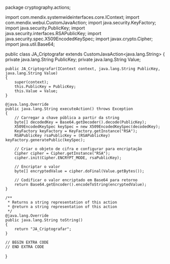 package cryptography.actions;

import com.mendix.systemwideinterfaces.core.IContext;
import com.mendix.webui.CustomJavaAction;
import java.security.KeyFactory;
import java.security.PublicKey;
import java.security.interfaces.RSAPublicKey;
import java.security.spec.X509EncodedKeySpec;
import javax.crypto.Cipher;
import java.util.Base64;

public class JA_Criptografar extends CustomJavaAction<java.lang.String>
{
    private java.lang.String PublicKey;
    private java.lang.String Value;

    public JA_Criptografar(IContext context, java.lang.String PublicKey, java.lang.String Value)
    {
        super(context);
        this.PublicKey = PublicKey;
        this.Value = Value;
    }

    @java.lang.Override
    public java.lang.String executeAction() throws Exception
    {
        // Carregar a chave pública a partir da string
        byte[] decodedKey = Base64.getDecoder().decode(PublicKey);
        X509EncodedKeySpec keySpec = new X509EncodedKeySpec(decodedKey);
        KeyFactory keyFactory = KeyFactory.getInstance("RSA");
        RSAPublicKey rsaPublicKey = (RSAPublicKey) keyFactory.generatePublic(keySpec);

        // Criar o objeto de cifra e configurar para encriptação
        Cipher cipher = Cipher.getInstance("RSA");
        cipher.init(Cipher.ENCRYPT_MODE, rsaPublicKey);

        // Encriptar o valor
        byte[] encryptedValue = cipher.doFinal(Value.getBytes());

        // Codificar o valor encriptado em Base64 para retorno
        return Base64.getEncoder().encodeToString(encryptedValue);
    }

    /**
     * Returns a string representation of this action
     * @return a string representation of this action
     */
    @java.lang.Override
    public java.lang.String toString()
    {
        return "JA_Criptografar";
    }

    // BEGIN EXTRA CODE
    // END EXTRA CODE
}
